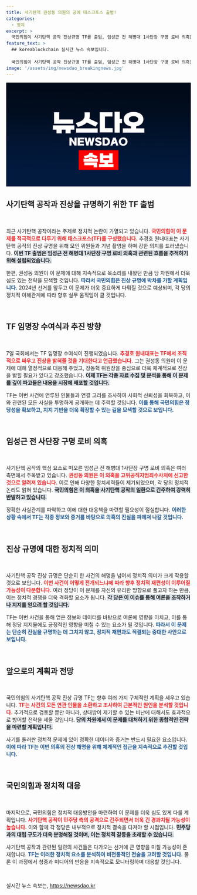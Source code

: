 ```yaml
---
title: 사기탄핵 권성동 의원의 공에 태스크포스 출범!
categories:
  - 정치
excerpt: >
  국민의힘이 사기탄핵 공작 진상규명 TF를 출범, 임성근 전 해병대 1사단장 구명 로비 의혹을 규명하겠다고 선언했다. 추경호 원내대표는 조직적 대응을 예고하며 진상 밝혀낼 것이라고 밝혔다. 클릭을 유도하는 진실 규명의 전투가 시작된다!
feature_text: >
  ## koreablockchain 실시간 뉴스 속보입니다.

  국민의힘이 사기탄핵 공작 진상규명 TF를 출범, 임성근 전 해병대 1사단장 구명 로비 의혹을 규명하겠다고 선언했다. 추경호 원내대표는 조직적 대응을 예고하며 진상 밝혀낼 것이라고 밝혔다. 클릭을 유도하는 진실 규명의 전투가 시작된다!
image: '/assets/img/newsdao_breakingnews.jpg'
---
```


<p><img src="/assets/img/newsdao_breakingnews.jpg" alt="koreablockchain 속보" /></p>

<h2 data-ke-size="size26">사기탄핵 공작과 진상을 규명하기 위한 TF 출범</h2>

<p data-ke-size="size16">&nbsp;</p>

<p>최근 사기탄핵 공작이라는 주제로 정치적 논란이 가열되고 있습니다. <b><span style="color: #ee2323;">국민의힘이 이 문제를 적극적으로 다루기 위해 태스크포스(TF)를 구성했습니다.</span></b> 추경호 원내대표는 사기탄핵 공작의 진상 규명을 위해 모인 위원들과 기념 촬영을 하며 강한 의지를 드러냈습니다. <b><span style="background-color: #21538527;">이번 TF 출범은 임성근 전 해병대 1사단장 구명 로비 의혹과 관련된 흐름을 추적하기 위해 설립되었습니다.</span></b></p>

<p>한편, 권성동 의원이 이 문제에 대해 지속적으로 목소리를 내왔던 만큼 당 차원에서 더욱 심도 있는 전략을 모색할 것입니다. <b><span style="color: #1a5490;">따라서 국민의힘은 진상 규명에 박차를 가할 계획입니다.</span></b> 2024년 선거를 앞두고 이 문제가 더욱 중요하게 다뤄질 것으로 예상되며, 각 당의 정치적 이해관계에 따라 향후 실무 움직임이 클 것입니다.</p>

<p data-ke-size="size16">&nbsp;</p>

<h2 data-ke-size="size26">TF 임명장 수여식과 추진 방향</h2>

<p data-ke-size="size16">&nbsp;</p>

<p>7일 국회에서는 TF 임명장 수여식이 진행되었습니다. <b><span style="color: #ee2323;">추경호 원내대표는 TF에서 조직적으로 싸우고 진상을 밝혀줄 것을 기대한다고 언급했습니다.</span></b> 그는 권성동 의원이 이 문제에 대해 열정적으로 대응해 주었고, 장동혁 위원장을 중심으로 더욱 체계적으로 진상을 밝힐 필요가 있다고 강조했습니다. <b><span style="background-color: #21538527;">이제 TF는 각종 자료 수집 및 분석을 통해 이 문제를 깊이 파고들은 내용을 시장에 배포할 것입니다.</span></b></p>

<p>TF는 이번 사건에 연루된 인물들과 연결 고리를 조사하여 사회적 신뢰성을 회복하고, 이와 관련된 모든 사실을 투명하게 공개하는 데 주력할 것입니다. <b><span style="color: #1a5490;">이를 통해 국민의힘은 정당성을 확보하고, 지지 기반을 더욱 확장할 수 있는 길을 모색할 것으로 보입니다.</span></b></p>

<p data-ke-size="size16">&nbsp;</p>

<h2 data-ke-size="size26">임성근 전 사단장 구명 로비 의혹</h2>

<p data-ke-size="size16">&nbsp;</p>

<p>사기탄핵 공작의 핵심 요소로 떠오른 임성근 전 해병대 1사단장 구명 로비 의혹은 여러 측면에서 주목받고 있습니다. <b><span style="color: #ee2323;">권성동 의원은 이 의혹을 고위공직자범죄수사처에 신고한 것으로 알려져 있습니다.</span></b> 이로 인해 다양한 정치세력들이 제기되었으며, 각 당의 정치적 논리도 얽혀 있습니다. <b><span style="background-color: #21538527;">국민의힘은 이 의혹을 사기탄핵 공작의 일환으로 간주하여 강력히 반발하고 있습니다.</span></b></p>

<p>정확한 사실관계를 파악하고 이에 대한 대응책을 마련할 필요성이 절실합니다. <b><span style="color: #1a5490;">이러한 상황 속에서 TF는 각종 정보와 증거를 바탕으로 의혹의 진실을 파헤쳐 나갈 것입니다.</span></b></p>

<p data-ke-size="size16">&nbsp;</p>

<h2 data-ke-size="size26">진상 규명에 대한 정치적 의미</h2>

<p data-ke-size="size16">&nbsp;</p>

<p>사기탄핵 공작 진상 규명은 단순히 한 사건의 해명을 넘어서 정치적 의미가 크게 작용할 것으로 보입니다. <b><span style="color: #ee2323;">이번 사건이 어떻게 전개되느냐에 따라 향후 정치적 재편성이 이루어질 가능성이 다분합니다.</span></b> 여러 정당이 이 문제를 자신의 유리한 방향으로 풀고자 하는 만큼, 이는 정치적 경쟁을 더욱 격화할 요소가 됩니다. <b><span style="background-color: #21538527;">각 당은 이 이슈를 통해 여론을 조작하거나 지지를 얻으려 할 것입니다.</span></b></p>

<p>TF는 이번 사건을 통해 얻은 정보와 데이터를 바탕으로 여론에 영향을 미치고, 이를 통해 정당 지지율에도 긍정적인 영향을 미칠 수 있는 요소가 될 것입니다. <b><span style="color: #1a5490;">따라서 이 문제는 단순히 진실을 규명하는 데 그치지 않고, 정치적 재편과도 직결되는 중대한 사안으로 보입니다.</span></b></p>

<p data-ke-size="size16">&nbsp;</p>

<h2 data-ke-size="size26">앞으로의 계획과 전망</h2>

<p data-ke-size="size16">&nbsp;</p>

<p>국민의힘의 사기탄핵 공작 진상 규명 TF는 향후 여러 가지 구체적인 계획을 세우고 있습니다. <b><span style="color: #ee2323;">TF는 사건의 모든 연관 인물을 소환하고 조사하여 근본적인 원인을 분석할 것입니다.</span></b> 추가적으로 검토할 뿐만 아니라, 상대방이 제기할 수 있는 비난에 대해서도 효과적으로 방어할 전략을 세울 것입니다. <b><span style="background-color: #21538527;">당의 차원에서 이 문제를 대처하기 위한 종합적인 전략을 마련할 계획입니다.</span></b></p>

<p>사기를 둘러싼 정치적 문제에 있어 정확한 데이터와 증거는 반드시 필요한 요소입니다. <b><span style="color: #1a5490;">이에 따라 TF는 이번 의혹의 진상 해명을 위해 체계적인 접근을 지속적으로 추진할 것입니다.</span></b> </p>

<p data-ke-size="size16">&nbsp;</p>

<h2 data-ke-size="size26">국민의힘과 정치적 대응</h2>

<p data-ke-size="size16">&nbsp;</p>

<p>마지막으로, 국민의힘은 정치적 대응방안을 마련하여 이 문제를 더욱 심도 있게 다룰 계획입니다. <b><span style="color: #ee2323;">사기탄핵 공작이 민주당 측의 공격으로 간주되면서 더욱 긴 경과치될 가능성이 높습니다.</span></b> 이와 함께 각 정당은 내부적으로 정치적 결속을 다져야 할 시점입니다. <b><span style="background-color: #21538527;">민주당과의 대립 구도가 더욱 분명해질 것이며, 이는 정치적 갈등을 초래할 수 있습니다.</span></b></p>

<p>사기탄핵 공작과 관련된 일련의 사건들은 다가오는 선거에 큰 영향을 미칠 가능성이 존재합니다. <b><span style="color: #1a5490;">TF는 이러한 정치적 요소를 분석하여 비전통적인 전술을 고려할 것입니다.</span></b> 물론 이 과정에서 청중과 미디어의 반응을 지속적으로 모니터링하며 대응할 것입니다.</p>

<p data-ke-size="size16">&nbsp;</p>
실시간 뉴스 속보는, <a href="https://newsdao.kr" rel="dofollow">https://newsdao.kr</a>


